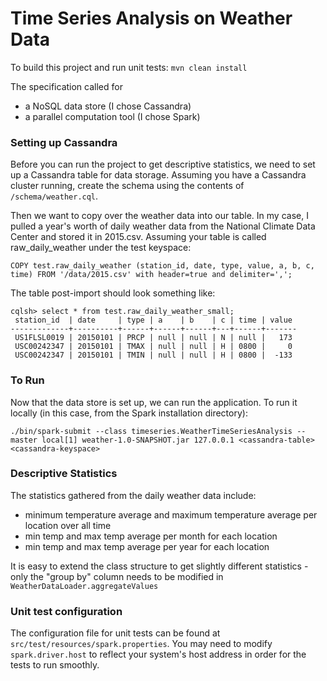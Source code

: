 # Time Series Analysis on Weather Data

To build this project and run unit tests:
``` mvn clean install ```

The specification called for 
- a NoSQL data store (I chose Cassandra)
- a parallel computation tool (I chose Spark)

### Setting up Cassandra

Before you can run the project to get descriptive statistics, we need to set up a Cassandra table for data storage. Assuming you have a Cassandra cluster running, create the schema using the contents of ``/schema/weather.cql``.

Then we want to copy over the weather data into our table. In my case, I pulled a year's worth of daily weather data from the National Climate Data Center and stored it in 2015.csv. Assuming your table is called raw_daily_weather under the test keyspace:

```
COPY test.raw_daily_weather (station_id, date, type, value, a, b, c, time) FROM '/data/2015.csv' with header=true and delimiter=',';
```

The table post-import should look something like:

```
cqlsh> select * from test.raw_daily_weather_small;
 station_id  | date     | type | a    | b    | c | time | value
-------------+----------+------+------+------+---+------+-------
 US1FLSL0019 | 20150101 | PRCP | null | null | N | null |   173
 USC00242347 | 20150101 | TMAX | null | null | H | 0800 |     0
 USC00242347 | 20150101 | TMIN | null | null | H | 0800 |  -133
```

### To Run
Now that the data store is set up, we can run the application. To run it locally (in this case, from the Spark installation directory):
```
./bin/spark-submit --class timeseries.WeatherTimeSeriesAnalysis --master local[1] weather-1.0-SNAPSHOT.jar 127.0.0.1 <cassandra-table> <cassandra-keyspace>
```

### Descriptive Statistics

The statistics gathered from the daily weather data include:
- minimum temperature average and maximum temperature average per location over all time
- min temp and max temp average per month for each location
- min temp and max temp average per year for each location

It is easy to extend the class structure to get slightly different statistics - only the "group by" column needs to be modified in ``WeatherDataLoader.aggregateValues``

### Unit test configuration
The configuration file for unit tests can be found at ``src/test/resources/spark.properties``. You may need to modify ``spark.driver.host`` to reflect your system's host address in order for the tests to run smoothly.


